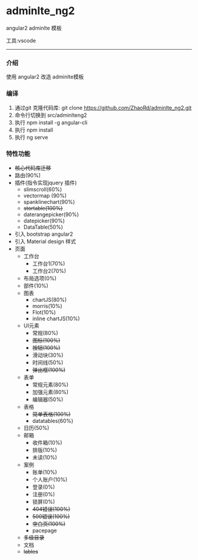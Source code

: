 # adminlte_ng2
angular2   adminlte 模板

工具:vscode

---
### 介绍
使用 angular2 改造 adminlte模板

### 编译
1. 通过git 克隆代码库:  git clone https://github.com/ZhaoRd/adminlte_ng2.git
2. 命令行切换到 src/adminlteng2
3. 执行 npm install -g angular-cli
4. 执行 npm install 
5. 执行 ng serve

### 特性功能
* ~~核心代码库迁移~~
* 路由(90%)
* 插件(指令实现jquery 插件)
	* slimscroll(60%)
	* vectormap (90%)
	* spanklinechart(90%)
	* ~~stortable(100%)~~
	* daterangepicker(90%)
	* datepicker(90%)
	* DataTable(50%)
* 引入 bootstrap angular2
* 引入 Material design 样式
* 页面
	* 工作台
		* 工作台1(70%)
		* 工作台2(70%)
	* 布局选项(0%)
	* 部件(10%)
	* 图表
		* chartJS(80%)
		* morris(10%)
		* Flot(10%)
		* inline chartJS(10%)
	* UI元素
		* 常规(80%)
		* ~~图标(100%)~~
		* ~~按钮(100%)~~
		* 滑动块(30%)
		* 时间线(50%)
		* ~~弹出框(100%)~~
	* 表单
		* 常规元素(80%)
		* 加强元素(80%)
		* 编辑器(50%)
	* 表格
		* ~~简单表格(100%)~~
		* datatables(60%)
	* 日历(50%)
	* 邮箱
		* 收件箱(10%)
		* 排版(10%)
		* 未读(10%)
	* 案例
		* 账单(10%)
		* 个人账户(10%)
		* 登录(0%)
		* 注册(0%)
		* 锁屏(0%)
		* ~~404错误(100%)~~
		* ~~500错误(100%)~~
		* ~~空白页(100%)~~
		* pacepage
	* ~~多级目录~~
	* 文档
	* ~~lables~~


